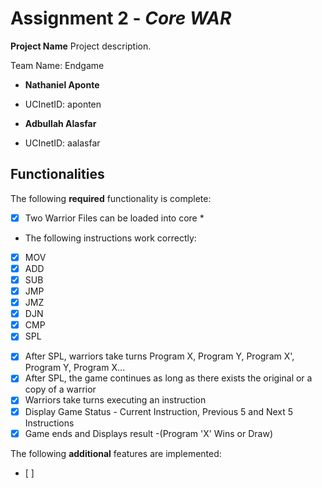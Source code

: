 # Assignment 2 - *Core WAR*

**Project Name** Project description.

Team Name: Endgame
* **Nathaniel Aponte**
- UCInetID: aponten
* **Adbullah Alasfar**
- UCInetID: aalasfar

## Functionalities
[//]: # (Write [x] to mark off what was accomplished.<br/>)
The following **required** functionality is complete:

* [x] Two Warrior Files can be loaded into core *
* The following instructions work correctly:
- [x] MOV 
- [x] ADD
- [x] SUB
- [x] JMP
- [x] JMZ
- [x] DJN
- [x] CMP
- [x] SPL
* [x] After SPL, warriors take turns 
Program X, Program Y, Program X', Program Y, Program X...
* [x] After SPL, the game continues as long as there exists the original or a copy of a warrior
* [x] Warriors take turns executing an instruction
* [x] Display Game Status - Current Instruction, Previous 5 and Next 5 Instructions
* [x] Game ends and Displays result -(Program 'X' Wins or Draw)

[//]: # (* [ ] Got any features?)
The following **additional** features are implemented:<br/>
* [ ] 
